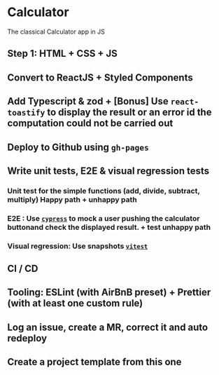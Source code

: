 # Calculator

The classical Calculator app in JS

## Step 1: HTML + CSS + JS

## Convert to **ReactJS** + **Styled Components**

## Add **Typescript** & **zod** + [Bonus] Use `react-toastify` to display the result or an error id the computation could not be carried out

## **Deploy** to Github using `gh-pages`

## Write unit tests, E2E & visual regression tests

### Unit test for the simple functions (add, divide, subtract, multiply) **Happy** path + **unhappy** path

### **E2E** : Use [`cypress`](https://www.cypress.io/) to mock a user pushing the calculator buttonand check the displayed result. + test **unhappy** path

### Visual regression: Use snapshots [`vitest`](https://vitest.dev/guide/snapshot.html#use-snapshots)

## **CI / CD**

## **Tooling**: ESLint (with AirBnB preset) + Prettier (with at least one custom rule)

## Log an **issue**, create a **MR**, correct it and auto redeploy

## Create a project **template** from this one

